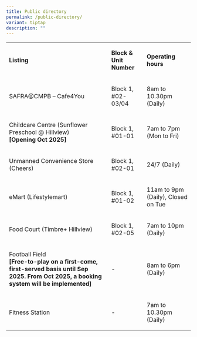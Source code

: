```yaml
---
title: Public directory
permalink: /public-directory/
variant: tiptap
description: ""
---
```

<table style="minWidth: 75px">
<colgroup>
<col>
<col>
<col>
</colgroup>
<tbody>
<tr>
<td rowspan="1" colspan="1">
<p><strong>Listing</strong>
</p>
</td>
<td rowspan="1" colspan="1">
<p><strong>Block &amp; Unit Number</strong>
</p>
</td>
<td rowspan="1" colspan="1">
<p><strong>Operating hours</strong>
</p>
</td>
</tr>
<tr>
<td rowspan="1" colspan="1">
<p>SAFRA@CMPB – Cafe4You</p>
</td>
<td rowspan="1" colspan="1">
<p>Block 1, #02-03/04</p>
</td>
<td rowspan="1" colspan="1">
<p>8am to 10.30pm (Daily)</p>
</td>
</tr>
<tr>
<td rowspan="1" colspan="1">
<p>Childcare Centre (Sunflower Preschool @ Hillview)
<br><strong>[Opening Oct 2025]</strong>
</p>
</td>
<td rowspan="1" colspan="1">
<p>Block 1, #01-01</p>
</td>
<td rowspan="1" colspan="1">
<p>7am to 7pm (Mon to Fri)</p>
</td>
</tr>
<tr>
<td rowspan="1" colspan="1">
<p>Unmanned Convenience Store (Cheers)</p>
</td>
<td rowspan="1" colspan="1">
<p>Block 1, #02-01</p>
</td>
<td rowspan="1" colspan="1">
<p>24/7 (Daily)</p>
</td>
</tr>
<tr>
<td rowspan="1" colspan="1">
<p>eMart (Lifestylemart)</p>
</td>
<td rowspan="1" colspan="1">
<p>Block 1, #01-02</p>
</td>
<td rowspan="1" colspan="1">
<p>11am to 9pm (Daily), Closed on Tue</p>
</td>
</tr>
<tr>
<td rowspan="1" colspan="1">
<p>Food Court (Timbre+ Hillview)</p>
</td>
<td rowspan="1" colspan="1">
<p>Block 1, #02-05</p>
</td>
<td rowspan="1" colspan="1">
<p>7am to 10pm (Daily)</p>
</td>
</tr>
<tr>
<td rowspan="1" colspan="1">
<p>Football Field
<br><strong>[Free-to-play on a first-come, first-served basis until Sep 2025. From Oct 2025, a booking system will be implemented]</strong>
</p>
</td>
<td rowspan="1" colspan="1">
<p>-</p>
</td>
<td rowspan="1" colspan="1">
<p>8am to 6pm (Daily)</p>
</td>
</tr>
<tr>
<td rowspan="1" colspan="1">
<p>Fitness Station</p>
</td>
<td rowspan="1" colspan="1">
<p>-</p>
</td>
<td rowspan="1" colspan="1">
<p>7am to 10.30pm (Daily)</p>
</td>
</tr>
</tbody>
</table>
<p></p>